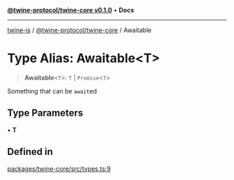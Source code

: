 [**@twine-protocol/twine-core v0.1.0**](../README.md) • **Docs**

***

[twine-js](../../../README.md) / [@twine-protocol/twine-core](../README.md) / Awaitable

# Type Alias: Awaitable\<T\>

> **Awaitable**\<`T`\>: `T` \| `Promise`\<`T`\>

Something that can be `await`ed

## Type Parameters

• **T**

## Defined in

[packages/twine-core/src/types.ts:9](https://github.com/twine-protocol/twine-js/blob/bc5370ff2573a6e5e5c7a912acc672967ce4c5db/packages/twine-core/src/types.ts#L9)
